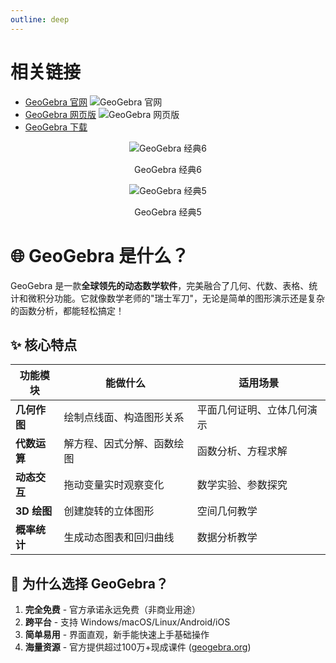 ```yaml
---
outline: deep
---
```


# 相关链接

- <i class="fas fa-globe"></i> [GeoGebra 官网](https://www.geogebra.org/)
  ![GeoGebra 官网](/GeoGebra官网.png)
- <i class="fas fa-laptop"></i> [GeoGebra 网页版](https://www.geogebra.org/calculator)
  ![GeoGebra 网页版](/GeoGebra网页版.png)
- <i class="fas fa-download"></i> [GeoGebra 下载](https://www.geogebra.org/download)

<div align="center">

  ![GeoGebra 经典6](/GeoGebra经典6.png)

  GeoGebra 经典6

  ![GeoGebra 经典5](/GeoGebra经典5.png)

  GeoGebra 经典5

</div>

# 🌐 **GeoGebra 是什么？**

GeoGebra 是一款**全球领先的动态数学软件**，完美融合了几何、代数、表格、统计和微积分功能。它就像数学老师的"瑞士军刀"，无论是简单的图形演示还是复杂的函数分析，都能轻松搞定！

## ✨ 核心特点

| 功能模块 | 能做什么 | 适用场景 |
|----------|----------|----------|
| **几何作图** | 绘制点线面、构造图形关系 | 平面几何证明、立体几何演示 |
| **代数运算** | 解方程、因式分解、函数绘图 | 函数分析、方程求解 |
| **动态交互** | 拖动变量实时观察变化 | 数学实验、参数探究 |
| **3D 绘图** | 创建旋转的立体图形 | 空间几何教学 |
| **概率统计** | 生成动态图表和回归曲线 | 数据分析教学 |

## 🎯 为什么选择 GeoGebra？

1. **完全免费** - 官方承诺永远免费（非商业用途）
2. **跨平台** - 支持 Windows/macOS/Linux/Android/iOS
3. **简单易用** - 界面直观，新手能快速上手基础操作
4. **海量资源** - 官方提供超过100万+现成课件 ([geogebra.org](https://www.geogebra.org/materials))